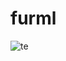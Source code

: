 # furml
![te](https://user-images.githubusercontent.com/116549434/204232985-c6e8b811-b236-4f05-9d4a-d51f6c2c68aa.PNG)
